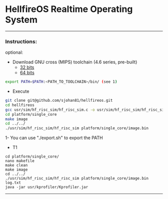 # HellfireOS Realtime Operating System

---
### Instructions:

optional: 
- Download GNU cross (MIPS) toolchain (4.6 series, pre-built)
  - [32 bits](https://dl.dropboxusercontent.com/u/7936618/gcc-4.6.1_x86.tar.gz)
  - [64 bits](https://dl.dropboxusercontent.com/u/7936618/gcc-4.6.1.tar.gz)
```sh
export PATH=$PATH:<PATH_TO_TOOLCHAIN>/bin/ (see 1)
```
 - Execute 
```sh
git clone git@github.com/sjohan81/hellfireos.git
cd hellfireos
gcc usr/sim/hf_risc_sim/hf_risc_sim.c -o usr/sim/hf_risc_sim/hf_risc_sim
cd platform/single_core
make image
cd ../../
./usr/sim/hf_risc_sim/hf_risc_sim platform/single_core/image.bin 
```
1- You can use "./export.sh" to export the PATH

- T1
```
cd platform/single_core/
nano makefile
make clean
make image
cd ../../
./usr/sim/hf_risc_sim/hf_risc_sim platform/single_core/image.bin log.txt
java -jar usr/kprofiler/Kprofiler.jar 
```
---

